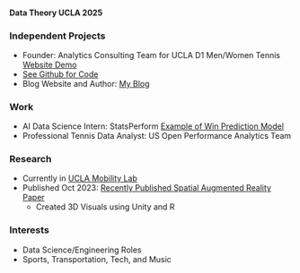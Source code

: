 #### Data Theory UCLA 2025

### Independent Projects
- Founder: Analytics Consulting Team for UCLA D1 Men/Women Tennis [Website Demo](https://match-viewing-dashboard.web.app/matches/jTxagRXzjjQRzdHPGvy0)  
- [See Github for Code](https://github.com/jerryshi042003/Tennis-Video-Viewer)
- Blog Website and Author: [My Blog](https://www.jerryhshi.com)

### Work
- AI Data Science Intern: StatsPerform [Example of Win Prediction Model](https://theanalyst.com/na/sport/tennis/)
- Professional Tennis Data Analyst: US Open Performance Analytics Team 
  
### Research
- Currently in [UCLA Mobility Lab](https://mobility-lab.seas.ucla.edu)
- Published Oct 2023: 
[Recently Published Spatial Augmented Reality Paper](https://www.microsoft.com/en-us/research/uploads/prod/2023/11/Reality-Distortion-Room-ISMAR-23.pdf)
  - Created 3D Visuals using Unity and R

### Interests
- Data Science/Engineering Roles
- Sports, Transportation, Tech, and Music



<!--
**jerryshi042003/jerryshi042003** is a ✨ _special_ ✨ repository because its `README.md` (this file) appears on your GitHub profile.

Here are some ideas to get you started:

- 🔭 I’m currently working on ...
- 🌱 I’m currently learning ...
- 👯 I’m looking to collaborate on ...
- 🤔 I’m looking for help with ...
- 💬 Ask me about ...
- 📫 How to reach me: ...
- 😄 Pronouns: ...
- ⚡ Fun fact: ...
-->
